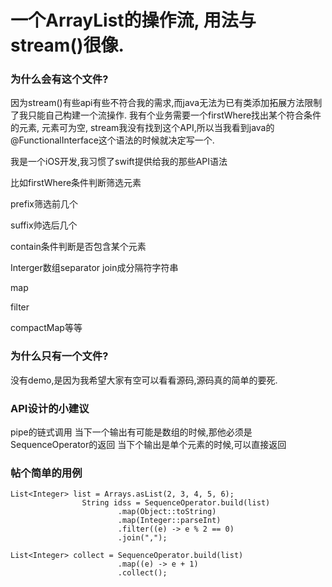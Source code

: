 
# 一个ArrayList的操作流, 用法与stream()很像.

### 为什么会有这个文件?
因为stream()有些api有些不符合我的需求,而java无法为已有类添加拓展方法限制了我只能自己构建一个流操作.
我有个业务需要一个firstWhere找出某个符合条件的元素, 元素可为空, stream我没有找到这个API,所以当我看到java的@FunctionalInterface这个语法的时候就决定写一个.


我是一个iOS开发,我习惯了swift提供给我的那些API语法

比如firstWhere条件判断筛选元素

prefix筛选前几个

suffix帅选后几个

contain条件判断是否包含某个元素

Interger数组separator join成分隔符字符串

map

filter

compactMap等等

### 为什么只有一个文件?
没有demo,是因为我希望大家有空可以看看源码,源码真的简单的要死.

### API设计的小建议
pipe的链式调用
当下一个输出有可能是数组的时候,那他必须是SequenceOperator的返回
当下个输出是单个元素的时候,可以直接返回

### 帖个简单的用例
```
List<Integer> list = Arrays.asList(2, 3, 4, 5, 6);
                String idss = SequenceOperator.build(list)
                        .map(Object::toString)
                        .map(Integer::parseInt)
                        .filter((e) -> e % 2 == 0)
                        .join(",");
                        
List<Integer> collect = SequenceOperator.build(list)
                        .map((e) -> e + 1)
                        .collect();
```